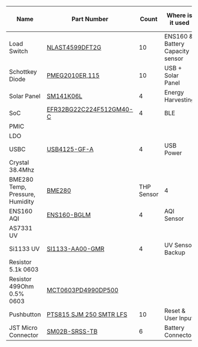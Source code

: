 |Name | Part Number         | Count | Where is it used | Datasheet |  Total Cost (USD) |
|-----|--------------|---|----|------------------|--|
|Load Switch|  [NLAST4599DFT2G](https://www.digikey.com/en/products/detail/onsemi/NLAST4599DFT2G/920177) | 10  | ENS160 & Battery Capacity sensor | [Datasheet](https://www.onsemi.com/pdf/datasheet/nlast4599-d.pdf) ||
|Schottkey Diode| [PMEG2010ER,115](https://www.digikey.com/en/products/detail/nexperia-usa-inc/PMEG2010ER-115/2119861)  | 10 |  USB + Solar Panel  | [Datasheet](https://assets.nexperia.com/documents/data-sheet/PMEG2010ER.pdf)    ||
|Solar Panel| [SM141K06L](https://www.digikey.com/en/products/detail/anysolar-ltd/SM141K06L/9990462)  | 4 |  Energy Harvesting  | [Datasheet](https://waf-e.dubudisk.com/anysolar.dubuplus.com/techsupport@anysolar.biz/O18Ae0C/DubuDisk/www/Gen3/SM141K06L%20DATA%20SHEET%20202007.pdf)    ||
|SoC| [EFR32BG22C224F512GM40-C](https://www.digikey.com/en/products/detail/silicon-labs/EFR32BG22C224F512GM40-C/11610896)  | 4 |  BLE  | [Datasheet](https://www.silabs.com/documents/public/data-sheets/efr32bg22-datasheet.pdf)    ||
|PMIC| []()  |  |    | [Datasheet]()    ||
|LDO| []()  |  |    | [Datasheet]()    ||
|USBC| [USB4125-GF-A](https://www.digikey.com/en/products/detail/gct/USB4125-GF-A/13547388)  | 4 |  USB Power  | [Datasheet](https://mm.digikey.com/Volume0/opasdata/d220001/medias/docus/5561/USB4125%20-%20Product%20Drawing.pdf)    |2.68|
|Crystal 38.4Mhz| []()  |  |    | [Datasheet]()    ||
|BME280 Temp, Pressure, Humidity| [BME280](https://www.digikey.com/en/products/detail/bosch-sensortec/BME280/6136306)  | THP Sensor |  4  | [Datasheet](https://www.bosch-sensortec.com/media/boschsensortec/downloads/datasheets/bst-bme280-ds002.pdf)    ||
|ENS160 AQI| [ENS160-BGLM](https://www.digikey.com/en/products/detail/sciosense/ENS160-BGLM/16129832)  | 4 |  AQI Sensor  | [Datasheet](https://www.sciosense.com/wp-content/uploads/documents/SC-001224-DS-9-ENS160-Datasheet.pdf)    ||
|AS7331 UV| []()  |  |    | [Datasheet]()    ||
|Si1133 UV| [SI1133-AA00-GMR](https://www.digikey.com/en/products/detail/silicon-labs/SI1133-AA00-GMR/5725927)  | 4 |  UV Sensor Backup  | [Datasheet](https://www.silabs.com/documents/public/data-sheets/Si1133.pdf)    |12|
|Resistor 5.1k 0603| []()  |  |    | [Datasheet]()    ||
|Resistor 499Ohm 0.5% 0603| [MCT0603PD4990DP500](https://www.digikey.com/en/products/detail/vishay-beyschlag-draloric-bc-components/MCT0603PD4990DP500/7245003)  |  |    | [Datasheet](https://www.vishay.com/docs/28916/mcxhp.pdf)    ||
|Pushbutton| [PTS815 SJM 250 SMTR LFS](https://www.digikey.com/en/products/detail/c-k/pts815-sjm-250-smtr-lfs/9947846)  | 10 |  Reset & User Input  | [Datasheet](https://www.ckswitches.com/media/2728/pts815.pdf)    ||
|JST Micro Connector| [SM02B-SRSS-TB](https://www.digikey.com/en/products/detail/jst-sales-america-inc/SM02B-SRSS-TB/926708)  | 6 |  Battery Connector  | [Datasheet](https://www.jst-mfg.com/product/pdf/eng/eSH.pdf)    ||
